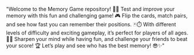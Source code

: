 
"Welcome to the Memory Game repository! 🧠💡 Test and improve your memory with this fun and challenging game! 🎮 Flip the cards, match pairs, and see how fast you can remember their positions.
🃏⏱️ With different levels of difficulty and exciting gameplay, it’s perfect for players of all ages.
🧩👾 Sharpen your mind while having fun, and challenge your friends to beat your score! 🏆 Let’s play and see who has the best memory! 😎✨"
